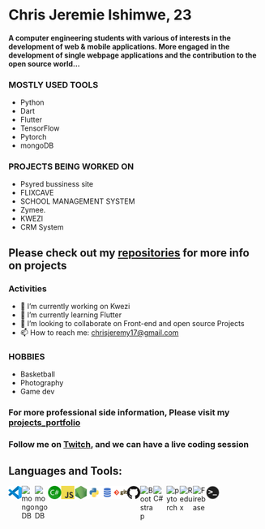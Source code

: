 # Chris Jeremie Ishimwe, 23


#### A computer engineering students with various of interests in the development of web & mobile applications. More engaged in the development of single webpage applications and the contribution to the open source world...

### MOSTLY USED TOOLS
- Python
- Dart
- Flutter
- TensorFlow
- Pytorch
- mongoDB


### PROJECTS BEING WORKED ON
- Psyred bussiness site
- FLIXCAVE
- SCHOOL MANAGEMENT SYSTEM
- Zymee.
- KWEZI
- CRM System

## Please check out my [repositories](https://github.com/chrisjeremy84?tab=repositories) for more info on projects

### Activities
- 🔭 I’m currently working on Kwezi
- 🌱 I’m currently learning Flutter
- 👯 I’m looking to collaborate on Front-end and open source Projects
- 📫 How to reach me: chrisjeremy17@gmail.com

### HOBBIES
- Basketball
- Photography
- Game dev

### For more professional side information, Please visit my [projects_portfolio](https://psyred.com)
### Follow me on [Twitch](https://www.twitch.tv/5thfader_), and we can have a live coding session  

## Languages and Tools:

<img align="left" alt="Visual Studio Code" width="26px" src="https://raw.githubusercontent.com/github/explore/80688e429a7d4ef2fca1e82350fe8e3517d3494d/topics/visual-studio-code/visual-studio-code.png" />

<img align="left" alt="mongoDB" width="26px" src="https://th.bing.com/th/id/OIP.knHF_qpxdtS8h0Z8EeqowAHaHa?pid=ImgDet&rs=1" />

<img align="left" alt="mongoDB" width="26px" src="https://cdn-images-1.medium.com/max/1200/1*5-aoK8IBmXve5whBQM90GA.png" />

<img align="left" alt="CSharp" width="26px" src="https://raw.githubusercontent.com/github/explore/80688e429a7d4ef2fca1e82350fe8e3517d3494d/topics/csharp/csharp.png" />
<img align="left" alt="JavaScript" width="26px" src="https://raw.githubusercontent.com/github/explore/80688e429a7d4ef2fca1e82350fe8e3517d3494d/topics/javascript/javascript.png" />
<img align="left" alt="Node.js" width="26px" src="https://raw.githubusercontent.com/github/explore/80688e429a7d4ef2fca1e82350fe8e3517d3494d/topics/nodejs/nodejs.png" />
<img align="left" alt="python" width="26px" src="https://raw.githubusercontent.com/github/explore/80688e429a7d4ef2fca1e82350fe8e3517d3494d/topics/python/python.png" />
<img align="left" alt="SQL" width="26px" src="https://raw.githubusercontent.com/github/explore/80688e429a7d4ef2fca1e82350fe8e3517d3494d/topics/sql/sql.png" />
<img align="left" alt="Git" width="26px" src="https://raw.githubusercontent.com/github/explore/80688e429a7d4ef2fca1e82350fe8e3517d3494d/topics/git/git.png" />
<img align="left" alt="GitHub" width="26px" src="https://raw.githubusercontent.com/github/explore/78df643247d429f6cc873026c0622819ad797942/topics/github/github.png" />

<img align="left" alt="Bootstrap" width="26px" src="https://th.bing.com/th/id/R.7384412324c769e447d3c4f86e9ff068?rik=0FOYbRJRU%2fE9gA&pid=ImgRaw" />

<img align="left" alt="C#" width="26px" src="https://th.bing.com/th/id/R.c47206538c7c246c5f1d7a37ffdde5da?rik=8P50mrG9xY6lKg&pid=ImgRaw" />

<img align="left" alt="pytorch" width="26px" src="https://th.bing.com/th/id/R.c6a0b339e0cf0764202ad2aa94f7f528?rik=RXpoCvOMXR26dA&pid=ImgRaw" />

<img align="left" alt="Redux" width="26px" src="https://th.bing.com/th/id/R.edf018af5e9fa4dce24d38e24b9ec828?rik=1AI6o1Z0SVc6hQ&pid=ImgRaw" />

<img align="left" alt="Firebase" width="26px" src="https://pluspng.com/img-png/firebase-logo-png-firebase-logo-png-transparent-amp-svg-vector-pluspng-2400x3291.png" />

<img align="left" alt="Terminal" width="26px" src="https://raw.githubusercontent.com/github/explore/80688e429a7d4ef2fca1e82350fe8e3517d3494d/topics/terminal/terminal.png" />

<!--
**chrisjeremy84/chrisjeremy84** is a ✨ _special_ ✨ repository because its `README.md` (this file) appears on your GitHub profile.

Here are some ideas to get you started:

- 🔭 I’m currently working on ...
- 🌱 I’m currently learning ...
- 👯 I’m looking to collaborate on ...
- 🤔 I’m looking for help with ...
- 💬 Ask me about ...
- 📫 How to reach me: ...
- 😄 Pronouns: ...
- ⚡ Fun fact: ...
-->
